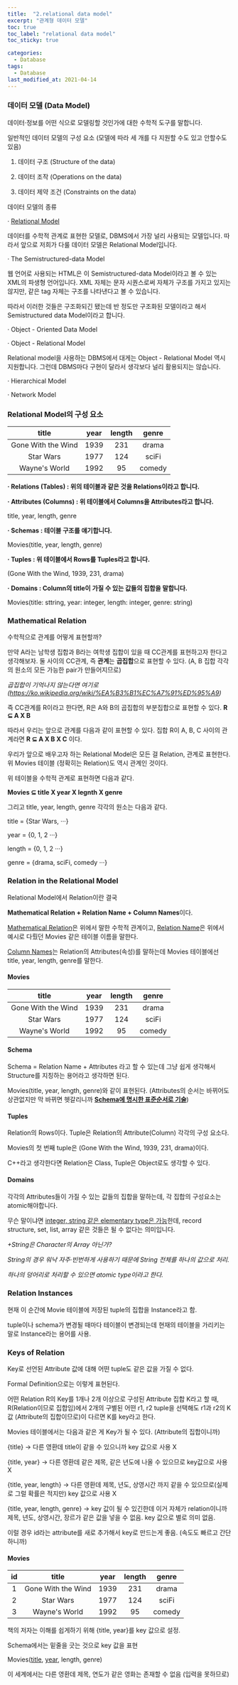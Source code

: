 ```yaml
---
title:  "2.relational data model"
excerpt: "관계형 데이터 모델"
toc: true
toc_label: "relational data model"
toc_sticky: true

categories:
  - Database
tags:
  - Database
last_modified_at: 2021-04-14
---
```


### 데이터 모델 (Data Model)

데이터·정보를 어떤 식으로 모델링할 것인가에 대한 수학적 도구를 말합니다.



일반적인 데이터 모델의 구성 요소 (모델에 따라 세 개를 다 지원할 수도 있고 안할수도 있음)

1. 데이터 구조 (Structure of the data)

2. 데이터 조작 (Operations on the data)

3. 데이터 제약 조건 (Constraints on the data)



데이터 모델의 종류

· <u>Relational Model</u>

데이터를 수학적 관계로 표현한 모델로, DBMS에서 가장 널리 사용되는 모델입니다. 따라서 앞으로 저희가 다룰 데이터 모델은 Relational Model입니다.

· The Semistructured-data Model

웹 언어로 사용되는 HTML은 이 Semistructured-data Model이라고 볼 수 있는 XML의 파생형 언어입니다. XML 자체는 문자 시퀀스로써 자체가 구조를 가지고 있지는 않지만, <head> <body> 같은 tag 자체는 구조를 나타낸다고 볼 수 있습니다.

따라서 이러한 것들은 구조화되긴 됐는데 반 정도만 구조화된 모델이라고 해서 Semistructured data Model이라고 합니다.

· Object - Oriented Data Model

· Object - Relational Model

Relational model을 사용하는 DBMS에서 대게는 Object - Relational Model 역시 지원합니다. 그런데 DBMS마다 구현이 달라서 생각보다 널리 활용되지는 않습니다.

· Hierarchical Model

· Network Model



### Relational Model의 구성 요소

|       title        | year | length | genre  |
| :----------------: | :--: | :----: | :----: |
| Gone With the Wind | 1939 |  231   | drama  |
|     Star Wars      | 1977 |  124   | sciFi  |
|   Wayne's World    | 1992 |   95   | comedy |

**· Relations (Tables) : 위의 테이블과 같은 것을 Relations이라고 합니다.**

**· Attributes (Columns) : 위 테이블에서 Columns을 Attributes라고 합니다.**

title, year, length, genre

**· Schemas : 테이블 구조를 얘기합니다.**

Movies(title, year, length, genre)

**· Tuples : 위 테이블에서 Rows를 Tuples라고 합니다.**

(Gone With the Wind, 1939, 231, drama)

**· Domains : Column의 title이 가질 수 있는 값들의 집합을 말합니다.**

Movies(title: sttring, year: integer, length: integer, genre: string)



### Mathematical Relation

수학적으로 관계를 어떻게 표현할까? 

만약 A라는 남학생 집합과 B라는 여학생 집합이 있을 때 CC관계를 표현하고자 한다고 생각해보자. 둘 사이의 CC관계, 즉 **관계**는 **곱집합**으로 표현할 수 있다. (A, B 집합 각각의 원소의 모든 가능한 pair가 만들어지므로)

*곱집합이 기억나지 않는다면 여기로 (https://ko.wikipedia.org/wiki/%EA%B3%B1%EC%A7%91%ED%95%A9)* 

즉 CC관계를 R이라고 한다면, R은 A와 B의 곱집합의 부분집합으로 표현할 수 있다. **R ⊆ A X B**

따라서 우리는 앞으로 관계를 다음과 같이 표현할 수 있다. 집합 R이 A, B, C 사이의 관계라면 **R ⊆ A X B X C** 이다.

우리가 앞으로 배우고자 하는 Relational Model은 모든 걸 Relation, 관계로 표현한다. 위 Movies 테이블 (정확히는 Relation)도 역시 관계인 것이다.

위 테이블을 수학적 관계로 표현하면 다음과 같다. 

**Movies  ⊆ title X year X legnth X genre**

그리고 title, year, length, genre 각각의 원소는 다음과 같다.

title = {Star Wars, ···}

year = {0, 1, 2 ···}

length = {0, 1, 2 ···}

genre = {drama, sciFi, comedy ···}



### Relation in the Relational Model

Relational Model에서 Relation이란 결국

**Mathematical Relation + Relation Name + Column Names**이다.

 <u>Mathematical Relation</u>은 위에서 말한 수학적 관계이고, <u>Relation Name</u>은 위에서 예시로 다뤘던 Movies 같은 테이블 이름을 말한다.

<u>Column Names</u>는 Relation의 Attributes(속성)를 말하는데 Movies 테이블에선 title, year, length, genre를 말한다.



#### Movies

|       title        | year | length | genre  |
| :----------------: | :--: | :----: | :----: |
| Gone With the Wind | 1939 |  231   | drama  |
|     Star Wars      | 1977 |  124   | sciFi  |
|   Wayne's World    | 1992 |   95   | comedy |



#### Schema

Schema = Relation Name + Attributes 라고 할 수 있는데 그냥 쉽게 생각해서 Structure를 지칭하는 용어라고 생각하면 된다.

Movies(title, year, length, genre)와 같이 표현된다. (Attributes의 순서는 바뀌어도 상관없지만 막 바뀌면 헷갈리니까 **<u>Schema에 명시한 표준순서로 기술</u>**)



#### Tuples 

Relation의 Rows이다. Tuple은 Relation의 Attribute(Column) 각각의 구성 요소다.

Movies의 첫 번째 tuple은 (Gone With the Wind, 1939, 231, drama)이다.

C++라고 생각한다면 Relation은 Class, Tuple은 Object로도 생각할 수 있다.



#### Domains

각각의 Attributes들이 가질 수 있는 값들의 집합을 말하는데, 각 집합의 구성요소는 atomic해야합니다.

무슨 말이냐면 <u>integer, string 같은 elementary type은 가능</u>한데, record structure, set, list, array 같은 것들은 될 수 없다는 의미입니다.

*+String은 Character의 Array 아닌가?*

*String의 경우 워낙 자주·빈번하게 사용하기 때문에 String 전체를 하나의 값으로 처리.*

*하나의 덩어리로 처리할 수 있으면 atomic type이라고 한다.*



### Relation Instances

현재 이 순간에 Movie 테이블에 저장된 tuple의 집합을 Instance라고 함.

tuple이나 schema가 변경될 때마다 테이블이 변경되는데 현재의 테이블을 가리키는 말로 Instance라는 용어를 사용.



### Keys of Relation

Key로 선언된 Attribute 값에 대해 어떤 tuple도 같은 값을 가질 수 없다.

Formal Definition으로는 이렇게 표현된다. 

어떤 Relation R의 Key를 1개나 2개 이상으로 구성된 Attribute 집합 K라고 할 때, R(Relation이므로 집합임)에서 2개의 구별된 어떤 r1, r2 tuple을 선택해도 r1과 r2의 K값 (Attribute의 집합이므로)이 다르면 K를 key라고 한다.



Movies 테이블에서는 다음과 같은 게 Key가 될 수 있다. (Attribute의 집합이니까)

{title} → 다른 영환데 title이 같을 수 있으니까 key 값으로 사용 X

{title, year} → 다른 영환데 같은 제목, 같은 년도에 나올 수 있으므로 key값으로 사용 X

{title, year, length} → 다른 영환데 제목, 년도, 상영시간 까지 같을 수 있으므로(실제로 그럴 확률은 적지만) key 값으로 사용 X 

{title, year, length, genre} → key 값이 될 수 있긴한데 이거 자체가 relation이니까 제목, 년도, 상영시간, 장르가 같은 값을 넣을 수 없음. key 값으로 별로 의미 없음.



이럴 경우 id라는 attribute를 새로 추가해서 key로 만드는게 좋음. (속도도 빠르고 간단하니까)

#### Movies

|  id  |       title        | year | length | genre  |
| :--: | :----------------: | :--: | :----: | :----: |
|  1   | Gone With the Wind | 1939 |  231   | drama  |
|  2   |     Star Wars      | 1977 |  124   | sciFi  |
|  3   |   Wayne's World    | 1992 |   95   | comedy |



책의 저자는 이해를 쉽게하기 위해 {title, year}를 key 값으로 설정.

Schema에서는 밑줄을 긋는 것으로 key 값을 표현 

Movies(<u>title</u>, <u>year</u>, length, genre)



이 세계에서는 다른 영환데 제목, 연도가 같은 영화는 존재할 수 없음 (입력을 못하므로)

